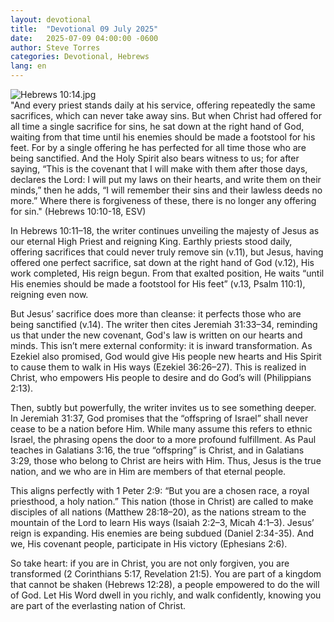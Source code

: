 ```yaml
---
layout: devotional
title:  "Devotional 09 July 2025"
date:   2025-07-09 04:00:00 -0600
author: Steve Torres
categories: Devotional, Hebrews
lang: en
---
```

<img src="https://sitemedia.esteeb.com/file/esteebcomsitemedia/devotional_images/Hebrews/Heb-10_14.jpg?raw=true" alt="Hebrews 10:14.jpg" style="max-width: 100%; height: auto;">

<div class="scripture">
   "And every priest stands daily at his service, offering repeatedly the same sacrifices, which can never take away sins. But when Christ had offered for all time a single sacrifice for sins, he sat down at the right hand of God, waiting from that time until his enemies should be made a footstool for his feet. For by a single offering he has perfected for all time those who are being sanctified. And the Holy Spirit also bears witness to us; for after saying, “This is the covenant that I will make with them after those days, declares the Lord: I will put my laws on their hearts, and write them on their minds,” then he adds, “I will remember their sins and their lawless deeds no more.” Where there is forgiveness of these, there is no longer any offering for sin." (Hebrews 10:10-18, ESV)
</div>

In Hebrews 10:11–18, the writer continues unveiling the majesty of Jesus as our eternal High Priest and reigning King. Earthly priests stood daily, offering sacrifices that could never truly remove sin (v.11), but Jesus, having offered one perfect sacrifice, sat down at the right hand of God (v.12), His work completed, His reign begun. From that exalted position, He waits “until His enemies should be made a footstool for His feet” (v.13,  Psalm 110:1), reigning even now.

But Jesus’ sacrifice does more than cleanse: it perfects those who are being sanctified (v.14). The writer then cites Jeremiah 31:33–34, reminding us that under the new covenant, God's law is written on our hearts and minds. This isn’t mere external conformity: it is inward transformation. As Ezekiel also promised, God would give His people new hearts and His Spirit to cause them to walk in His ways (Ezekiel 36:26–27). This is realized in Christ, who empowers His people to desire and do God’s will (Philippians 2:13).

Then, subtly but powerfully, the writer invites us to see something deeper. In Jeremiah 31:37, God promises that the “offspring of Israel” shall never cease to be a nation before Him. While many assume this refers to ethnic Israel, the phrasing opens the door to a more profound fulfillment. As Paul teaches in Galatians 3:16, the true “offspring” is Christ, and in Galatians 3:29, those who belong to Christ are heirs with Him. Thus, Jesus is the true nation, and we who are in Him are members of that eternal people.

This aligns perfectly with 1 Peter 2:9: “But you are a chosen race, a royal priesthood, a holy nation.” This nation (those in Christ) are called to make disciples of all nations (Matthew 28:18–20), as the nations stream to the mountain of the Lord to learn His ways (Isaiah 2:2–3, Micah 4:1–3). Jesus’ reign is expanding. His enemies are being subdued (Daniel 2:34-35). And we, His covenant people, participate in His victory (Ephesians 2:6).

So take heart: if you are in Christ, you are not only forgiven, you are transformed (2 Corinthians 5:17, Revelation 21:5). You are part of a kingdom that cannot be shaken (Hebrews 12:28), a people empowered to do the will of God. Let His Word dwell in you richly, and walk confidently, knowing you are part of the everlasting nation of Christ.